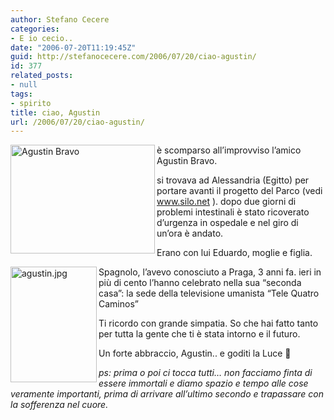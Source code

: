 ```yaml
---
author: Stefano Cecere
categories:
- E io cecio..
date: "2006-07-20T11:19:45Z"
guid: http://stefanocecere.com/2006/07/20/ciao-agustin/
id: 377
related_posts:
- null
tags:
- spirito
title: ciao, Agustin
url: /2006/07/20/ciao-agustin/
---
```


<img width="231" height="174" align="left" title="Agustin Bravo" id="image378" alt="Agustin Bravo" src="http://stefanocecere.com/wp-content/uploads/sites/3/2006/07/agustin_bravo.jpg" />

è scomparso all&#8217;improvviso l&#8217;amico Agustin Bravo.

si trovava ad Alessandria (Egitto) per portare avanti il progetto del Parco (vedi <a target="_blank" href="http://www.silo.net">www.silo.net</a> ). dopo due giorni di problemi intestinali è stato ricoverato d&#8217;urgenza in ospedale e nel giro di un&#8217;ora è andato.
  
Erano con lui Eduardo, moglie e figlia.

<img width="138" height="185" align="left" alt="agustin.jpg" id="image376" title="agustin.jpg" src="http://stefanocecere.com/wp-content/uploads/sites/3/2006/07/agustin.jpg" />Spagnolo, l&#8217;avevo conosciuto a Praga, 3 anni fa. ieri in più di cento l&#8217;hanno celebrato nella sua &#8220;seconda casa&#8221;: la sede della televisione umanista &#8220;Tele Quatro Caminos&#8221;

Ti ricordo con grande simpatia. So che hai fatto tanto per tutta la gente che ti è stata intorno e il futuro.
  
Un forte abbraccio, Agustin.. e goditi la Luce 🙂

_ps: prima o poi ci tocca tutti&#8230; non facciamo finta di essere immortali e diamo spazio e tempo alle cose veramente importanti, prima di arrivare all&#8217;ultimo secondo e trapassare con la sofferenza nel cuore._